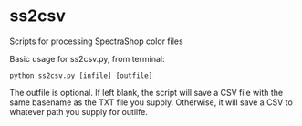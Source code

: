 # ss2csv
Scripts for processing SpectraShop color files

Basic usage for ss2csv.py, from terminal:

``python ss2csv.py [infile] [outfile]``

The outfile is optional. If left blank, the script will save a CSV file with the same basename as the TXT file you supply. Otherwise, it will save a CSV to whatever path you supply for outilfe.
